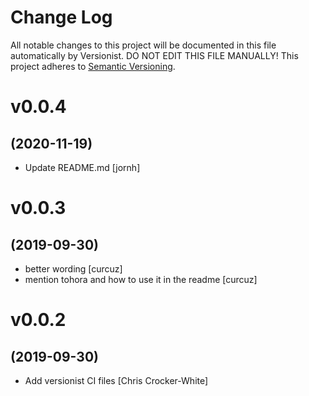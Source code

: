 # Change Log

All notable changes to this project will be documented in this file
automatically by Versionist. DO NOT EDIT THIS FILE MANUALLY!
This project adheres to [Semantic Versioning](http://semver.org/).

# v0.0.4
## (2020-11-19)

* Update README.md [jornh]

# v0.0.3
## (2019-09-30)

* better wording [curcuz]
* mention tohora and how to use it in the readme [curcuz]

# v0.0.2
## (2019-09-30)

* Add versionist CI files [Chris Crocker-White]

